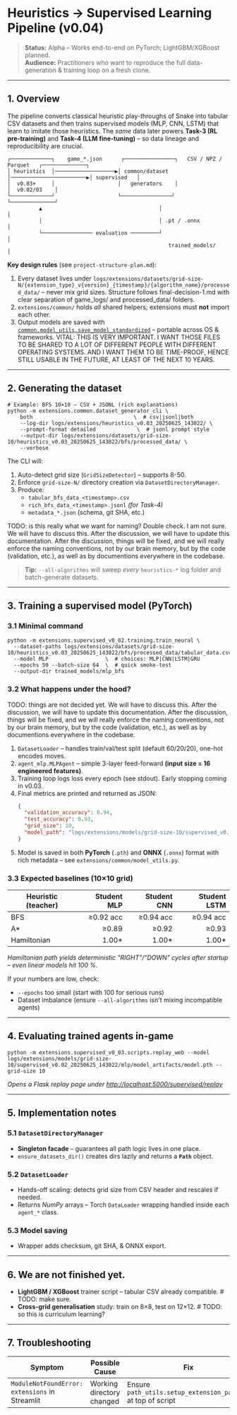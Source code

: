 # Heuristics → Supervised Learning Pipeline (v0.04)

> **Status:** Alpha – Works end-to-end on PyTorch; LightGBM/XGBoost planned.<br/>
> **Audience:** Practitioners who want to reproduce the full data-generation & training loop on a fresh clone.

---

## 1. Overview

The pipeline converts classical heuristic play-throughs of Snake into tabular CSV datasets and then trains supervised models (MLP, CNN, LSTM) that learn to imitate those heuristics.  The _same_ data later powers **Task-3 (RL pre-training)** and **Task-4 (LLM fine-tuning)** – so data lineage and reproducibility are crucial.

```
┌─────────────┐    game_*.json      ┌────────────────┐   CSV / NPZ / Parquet   ┌──────────────┐
│ heuristics  │───────────────────▶│ common/dataset │────────────────────────▶│ supervised   │
│  v0.03+     │                    │   generators    │                          │  v0.02/03    │
└─────────────┘                    └────────────────┘                          └──────────────┘
          ▲                                     │                                         │
          │                                     │ .pt / .onnx                            │
          └──────────────── evaluation ─────────┘                                         │
                                                   trained_models/                         │
```

**Key design rules**  (see `project-structure-plan.md`):
1. Every dataset lives under `logs/extensions/datasets/grid-size-N/{extension_type}_v{version}_{timestamp}/{algorithm_name}/processed_data/` – never mix grid sizes. Structure follows final-decision-1.md with clear separation of game_logs/ and processed_data/ folders.
2. `extensions/common/` holds *all* shared helpers; extensions must **not** import each other.
3. Output models are saved with [`common.model_utils.save_model_standardized`](../extensions/common/model_utils.py) – portable across OS & frameworks. VITAL: THIS IS VERY IMPORTANT. I WANT THOSE FILES TO BE SHARED TO A LOT OF DIFFERENT PEOPLE WITH DIFFERENT OPERATING SYSTEMS. AND I WANT THEM TO BE TIME-PROOF, HENCE STILL USABLE IN THE FUTURE, AT LEAST OF THE NEXT 10 YEARS.


---

## 2. Generating the dataset

```
# Example: BFS 10×10 – CSV + JSONL (rich explanations)
python -m extensions.common.dataset_generator_cli \
    both                                \  # csv|jsonl|both
    --log-dir logs/extensions/heuristics_v0.03_20250625_143022/ \
    --prompt-format detailed             \  # jsonl prompt style
    --output-dir logs/extensions/datasets/grid-size-10/heuristics_v0.03_20250625_143022/bfs/processed_data/ \
    --verbose
```

The CLI will:
1. Auto-detect grid size (`GridSizeDetector`) – supports 8-50.
2. Enforce `grid-size-N/` directory creation via `DatasetDirectoryManager`.
3. Produce:
   * `tabular_bfs_data_<timestamp>.csv`
   * `rich_bfs_data_<timestamp>.jsonl` *(for Task-4)*
   * `metadata_*.json` (schema, git SHA, etc.)

TODO: is this really what we want for naming? Double check. I am not sure. We will have to discuss this. After the discussion, we will have to update this documentation. After the discussion, things will be fixed, and we will really enforce the naming conventions, not by our brain memory, but by the code (validation, etc.), as well as by documentions everywhere in the codebase.

> **Tip:** `--all-algorithms` will sweep *every* `heuristics-*` log folder and batch-generate datasets.


---

## 3. Training a supervised model (PyTorch)

### 3.1 Minimal command

```
python -m extensions.supervised_v0_02.training.train_neural \
  --dataset-paths logs/extensions/datasets/grid-size-10/heuristics_v0.03_20250625_143022/bfs/processed_data/tabular_data.csv
  --model MLP                  \  # choices: MLP|CNN|LSTM|GRU
  --epochs 50 --batch-size 64  \  # quick smoke-test
  --output-dir trained_models/mlp_bfs
```

### 3.2 What happens under the hood?

TODO: things are not decided yet. We will have to discuss this. After the discussion, we will have to update this documentation. After the discussion, things will be fixed, and we will really enforce the naming conventions, not by our brain memory, but by the code (validation, etc.), as well as by documentions everywhere in the codebase.

 
1. `DatasetLoader` – handles train/val/test split (default 60/20/20), one-hot encodes moves.
2. `agent_mlp.MLPAgent` – simple 3-layer feed-forward **(input size = 16 engineered features)**.
3. Training loop logs loss every epoch (see stdout).  Early stopping coming in v0.03.
4. Final metrics are printed and returned as JSON:
   ```json
   {
     "validation_accuracy": 0.94,
     "test_accuracy": 0.93,
     "grid_size": 10,
     "model_path": "logs/extensions/models/grid-size-10/supervised_v0.02_20250625_143022/mlp/model_artifacts/model.pth"
   }
   ```
5. Model is saved in both **PyTorch** (`.pth`) and **ONNX** (`.onnx`) format with rich metadata – see `extensions/common/model_utils.py`.

### 3.3 Expected baselines  (10×10 grid)

| Heuristic (teacher) | Student MLP | Student CNN | Student LSTM |
|---------------------|------------:|------------:|-------------:|
| BFS                | ≥0.92 acc | ≥0.94 acc | ≥0.94 acc |
| A*                 | ≥0.89 | ≥0.92 | ≥0.93 |
| Hamiltonian        | 1.00* | 1.00* | 1.00* |

*Hamiltonian path yields deterministic "RIGHT"/"DOWN" cycles after startup – even linear models hit 100 %.*

If your numbers are low, check:
* `--epochs` too small (start with 100 for serious runs)
* Dataset imbalance (ensure `--all-algorithms` isn't mixing incompatible agents)


---

## 4. Evaluating trained agents in-game

```
python -m extensions.supervised_v0_03.scripts.replay_web --model logs/extensions/models/grid-size-10/supervised_v0.02_20250625_143022/mlp/model_artifacts/model.pth --grid-size 10
```

*Opens a Flask replay page under <http://localhost:5000/supervised/replay>*


---

## 5. Implementation notes

### 5.1 `DatasetDirectoryManager`
* **Singleton facade** – guarantees all path logic lives in one place.
* `ensure_datasets_dir()` creates dirs lazily and returns a **`Path`** object.

### 5.2 `DatasetLoader`
* Hands-off scaling: detects grid size from CSV header and rescales if needed.
* Returns *NumPy* arrays – Torch `DataLoader` wrapping handled inside each `agent_*` class.

### 5.3 Model saving
* Wrapper adds checksum, git SHA, & ONNX export.

---

## 6. We are not finished yet.

* **LightGBM / XGBoost** trainer script – tabular CSV already compatible. # TODO: make sure.
* **Cross-grid generalisation** study: train on 8×8, test on 12×12. # TODO: so this is curriculum learning? 

---

## 7. Troubleshooting

| Symptom | Possible Cause | Fix |
|---------|----------------|-----|
| `ModuleNotFoundError: extensions` in Streamlit | Working directory changed | Ensure `path_utils.setup_extension_paths()` at top of script |
